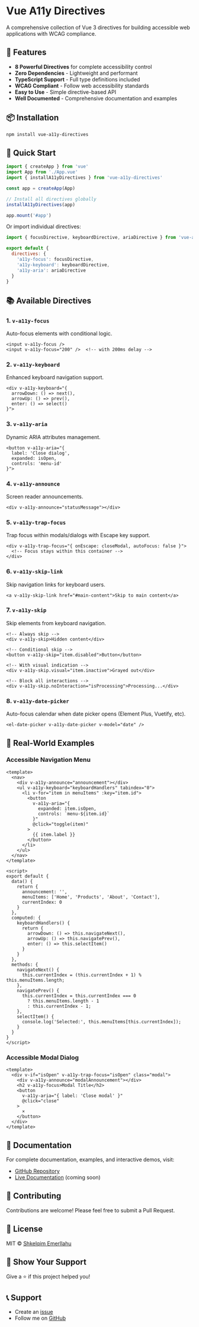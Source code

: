 # Vue A11y Directives

A comprehensive collection of Vue 3 directives for building accessible web applications with WCAG compliance.

## 🚀 Features

- **8 Powerful Directives** for complete accessibility control
- **Zero Dependencies** - Lightweight and performant
- **TypeScript Support** - Full type definitions included
- **WCAG Compliant** - Follow web accessibility standards
- **Easy to Use** - Simple directive-based API
- **Well Documented** - Comprehensive documentation and examples

## 📦 Installation

```bash
npm install vue-a11y-directives
```

## 🎯 Quick Start

```javascript
import { createApp } from 'vue'
import App from './App.vue'
import { installA11yDirectives } from 'vue-a11y-directives'

const app = createApp(App)

// Install all directives globally
installA11yDirectives(app)

app.mount('#app')
```

Or import individual directives:

```javascript
import { focusDirective, keyboardDirective, ariaDirective } from 'vue-a11y-directives'

export default {
  directives: {
    'a11y-focus': focusDirective,
    'a11y-keyboard': keyboardDirective,
    'a11y-aria': ariaDirective
  }
}
```

## 📚 Available Directives

### 1. `v-a11y-focus`
Auto-focus elements with conditional logic.

```vue
<input v-a11y-focus />
<input v-a11y-focus="200" />  <!-- with 200ms delay -->
```

### 2. `v-a11y-keyboard`
Enhanced keyboard navigation support.

```vue
<div v-a11y-keyboard="{ 
  arrowDown: () => next(), 
  arrowUp: () => prev(),
  enter: () => select()
}">
```

### 3. `v-a11y-aria`
Dynamic ARIA attributes management.

```vue
<button v-a11y-aria="{ 
  label: 'Close dialog',
  expanded: isOpen,
  controls: 'menu-id'
}">
```

### 4. `v-a11y-announce`
Screen reader announcements.

```vue
<div v-a11y-announce="statusMessage"></div>
```

### 5. `v-a11y-trap-focus`
Trap focus within modals/dialogs with Escape key support.

```vue
<div v-a11y-trap-focus="{ onEscape: closeModal, autoFocus: false }">
  <!-- Focus stays within this container -->
</div>
```

### 6. `v-a11y-skip-link`
Skip navigation links for keyboard users.

```vue
<a v-a11y-skip-link href="#main-content">Skip to main content</a>
```

### 7. `v-a11y-skip`
Skip elements from keyboard navigation.

```vue
<!-- Always skip -->
<div v-a11y-skip>Hidden content</div>

<!-- Conditional skip -->
<button v-a11y-skip="item.disabled">Button</button>

<!-- With visual indication -->
<div v-a11y-skip.visual="item.inactive">Grayed out</div>

<!-- Block all interactions -->
<div v-a11y-skip.noInteraction="isProcessing">Processing...</div>
```

### 8. `v-a11y-date-picker`
Auto-focus calendar when date picker opens (Element Plus, Vuetify, etc).

```vue
<el-date-picker v-a11y-date-picker v-model="date" />
```

## 🎨 Real-World Examples

### Accessible Navigation Menu

```vue
<template>
  <nav>
    <div v-a11y-announce="announcement"></div>
    <ul v-a11y-keyboard="keyboardHandlers" tabindex="0">
      <li v-for="item in menuItems" :key="item.id">
        <button 
          v-a11y-aria="{ 
            expanded: item.isOpen,
            controls: `menu-${item.id}`
          }"
          @click="toggle(item)"
        >
          {{ item.label }}
        </button>
      </li>
    </ul>
  </nav>
</template>

<script>
export default {
  data() {
    return {
      announcement: '',
      menuItems: ['Home', 'Products', 'About', 'Contact'],
      currentIndex: 0
    }
  },
  computed: {
    keyboardHandlers() {
      return {
        arrowDown: () => this.navigateNext(),
        arrowUp: () => this.navigatePrev(),
        enter: () => this.selectItem()
      }
    }
  },
  methods: {
    navigateNext() {
      this.currentIndex = (this.currentIndex + 1) % this.menuItems.length;
    },
    navigatePrev() {
      this.currentIndex = this.currentIndex === 0 
        ? this.menuItems.length - 1 
        : this.currentIndex - 1;
    },
    selectItem() {
      console.log('Selected:', this.menuItems[this.currentIndex]);
    }
  }
}
</script>
```

### Accessible Modal Dialog

```vue
<template>
  <div v-if="isOpen" v-a11y-trap-focus="isOpen" class="modal">
    <div v-a11y-announce="modalAnnouncement"></div>
    <h2 v-a11y-focus>Modal Title</h2>
    <button 
      v-a11y-aria="{ label: 'Close modal' }"
      @click="close"
    >
      ×
    </button>
  </div>
</template>
```

## 📖 Documentation

For complete documentation, examples, and interactive demos, visit:
- [GitHub Repository](https://github.com/shkelqimemerllahu/vue-a11y-directives)
- [Live Documentation](https://vue-a11y-directives.netlify.app) (coming soon)

## 🤝 Contributing

Contributions are welcome! Please feel free to submit a Pull Request.

## 📄 License

MIT © [Shkelqim Emerllahu](https://github.com/shkelqimemerllahu)

## 🌟 Show Your Support

Give a ⭐️ if this project helped you!

## 📞 Support

- Create an [issue](https://github.com/shkelqimemerllahu/vue-a11y-directives/issues)
- Follow me on [GitHub](https://github.com/shkelqimemerllahu)
